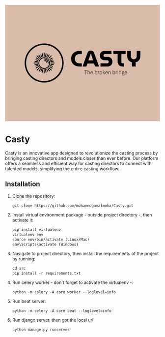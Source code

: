 ![Design](static/images/logo.png)
# Casty
Casty is an innovative app designed to revolutionize the casting process by bringing casting directors and models closer than ever before. Our platform offers a seamless and efficient way for casting directors to connect with talented models, simplifying the entire casting workflow.


## Installation

1. Clone the repository:
   ```shell
   git clone https://github.com/mohamedgamalmoha/Casty.git
   ```
2. Install virtual environment package - outside project directory -, then activate it:
    ```shell
    pip install virtualenv
    virtualenv env 
    source env/bin/activate (Linux/Mac)
    env\Scripts\activate (Windows)
    ```
3. Navigate to project directory, then install the requirements of the project by running:
    ```shell
    cd src
    pip install -r requirements.txt
    ```
4. Run celery worker - don't forget to activate the virtualenv -:
    ```shell
    python -m celery -A core worker --loglevel=info
    ```
5. Run beat server:
    ```shell
    python -m celery -A core beat --loglevel=info
    ```
6. Run django server, then got the local [url](http://127.0.0.1:8000/):
    ```shell
    python manage.py runserver 
    ```
